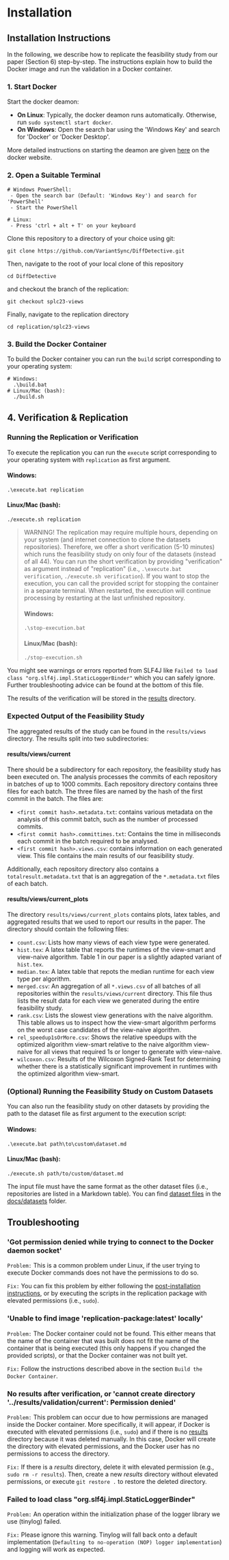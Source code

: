# Installation
## Installation Instructions
In the following, we describe how to replicate the feasibility study from our paper (Section 6) step-by-step.
The instructions explain how to build the Docker image and run the validation in a Docker container.

### 1. Start Docker

Start the docker deamon:

- **On Linux**: Typically, the docker deamon runs automatically. Otherwise, run `sudo systemctl start docker`.
- **On Windows**: Open the search bar using the 'Windows Key' and search for 'Docker' or 'Docker Desktop'.

More detailed instructions on starting the deamon are given [here](https://docs.docker.com/config/daemon/start/) on the docker website. 

### 2. Open a Suitable Terminal
```
# Windows PowerShell:
 - Open the search bar (Default: 'Windows Key') and search for 'PowerShell'
 - Start the PowerShell
 
# Linux:
 - Press 'ctrl + alt + T' on your keyboard
```

Clone this repository to a directory of your choice using git:
```shell
git clone https://github.com/VariantSync/DiffDetective.git
```
Then, navigate to the root of your local clone of this repository
```shell
cd DiffDetective
```
and checkout the branch of the replication:
```shell
git checkout splc23-views
```
Finally, navigate to the replication directory
```shell
cd replication/splc23-views
```

### 3. Build the Docker Container
To build the Docker container you can run the `build` script corresponding to your operating system:
```
# Windows: 
  .\build.bat
# Linux/Mac (bash): 
  ./build.sh
```

## 4. Verification & Replication

### Running the Replication or Verification
To execute the replication you can run the `execute` script corresponding to your operating system with `replication` as first argument.

#### Windows:
`.\execute.bat replication`
#### Linux/Mac (bash):
`./execute.sh replication`

> WARNING!
> The replication may require multiple hours, depending on your system (and internet connection to clone the datasets repositories).
> Therefore, we offer a short verification (5-10 minutes) which runs the feasibility study on only four of the datasets (instead of all 44).
> You can run the short verification by providing "verification" as argument instead of "replication" (i.e., `.\execute.bat verification`,  `./execute.sh verification`).
> If you want to stop the execution, you can call the provided script for stopping the container in a separate terminal.
> When restarted, the execution will continue processing by restarting at the last unfinished repository.
> #### Windows:
> `.\stop-execution.bat`
> #### Linux/Mac (bash):
> `./stop-execution.sh`

You might see warnings or errors reported from SLF4J like `Failed to load class "org.slf4j.impl.StaticLoggerBinder"` which you can safely ignore.
Further troubleshooting advice can be found at the bottom of this file.

The results of the verification will be stored in the [results](results) directory.

### Expected Output of the Feasibility Study
The aggregated results of the study can be found in the `results/views` directory.
The results split into two subdirectories:

#### results/views/current

There should be a subdirectory for each repository, the feasibility study has been executed on.
The analysis processes the commits of each repository in batches of up to 1000 commits.
Each repository directory contains three files for each batch.
The three files are named by the hash of the first commit in the batch.
The files are:

- `<first commit hash>.metadata.txt`: contains various metadata on the analysis of this commit batch, such as the number of processed commits.
- `<first commit hash>.committimes.txt`: Contains the time in milliseconds each commit in the batch required to be analysed.
- `<first commit hash>.views.csv`: contains information on each generated view. This file contains the main results of our feasibility study.

Additionally, each repository directory also contains a `totalresult.metadata.txt` that is an aggregation of the `*.metadata.txt` files of each batch.

#### results/views/current_plots

The directory `results/views/current_plots` contains plots, latex tables, and aggregated results that we used to report
our results in the paper. The directory should contain the following files:
- `count.csv`: Lists how many views of each view type were generated.
- `hist.tex`: A latex table that reports the runtimes of the view-smart and view-naive algorithm. Table 1 in our paper is a slightly adapted variant of `hist.tex`.
- `median.tex`: A latex table that repots the median runtime for each view type per algorithm.
- `merged.csv`: An aggregation of all `*.views.csv` of all batches of all repositories within the `results/views/current` directory. This file thus lists the result data for each view we generated during the entire feasibility study.
- `rank.csv`: Lists the slowest view generations with the naive algorithm. This table allows us to inspect how the view-smart algorithm performs on the worst case candidates of the view-naive algorithm.
- `rel_speedup1sOrMore.csv`: Shows the relative speedups with the optimized algorithm view-smart relative to the naive algorithm view-naive for all views that required 1s or longer to generate with view-naive.
- `wilcoxon.csv`: Results of the Wilcoxon Signed-Rank Test for determining whether there is a statistically significant improvement in runtimes with the optimized algorithm view-smart.

### (Optional) Running the Feasibility Study on Custom Datasets
You can also run the feasibility study on other datasets by providing the path to the dataset file as first argument to the execution script:

#### Windows:
`.\execute.bat path\to\custom\dataset.md`
#### Linux/Mac (bash):
`./execute.sh path/to/custom/dataset.md`

The input file must have the same format as the other dataset files (i.e., repositories are listed in a Markdown table). You can find [dataset files](../../docs/datasets/all.md) in the [docs/datasets](../../docs/datasets) folder.

## Troubleshooting

### 'Got permission denied while trying to connect to the Docker daemon socket'
`Problem:` This is a common problem under Linux, if the user trying to execute Docker commands does not have the permissions to do so. 

`Fix:` You can fix this problem by either following the [post-installation instructions](https://docs.docker.com/engine/install/linux-postinstall/), or by executing the scripts in the replication package with elevated permissions (i.e., `sudo`).

### 'Unable to find image 'replication-package:latest' locally'
`Problem:` The Docker container could not be found. This either means that the name of the container that was built does not fit the name of the container that is being executed (this only happens if you changed the provided scripts), or that the Docker container was not built yet. 

`Fix:` Follow the instructions described above in the section `Build the Docker Container`.

### No results after verification, or 'cannot create directory '../results/validation/current': Permission denied'
`Problem:` This problem can occur due to how permissions are managed inside the Docker container. More specifically, it will appear, if Docker is executed with elevated permissions (i.e., `sudo`) and if there is no [results](results) directory because it was deleted manually. In this case, Docker will create the directory with elevated permissions, and the Docker user has no permissions to access the directory.

`Fix:` If there is a _results_ directory, delete it with elevated permission (e.g., `sudo rm -r results`). 
Then, create a new _results_ directory without elevated permissions, or execute `git restore .` to restore the deleted directory.

### Failed to load class "org.slf4j.impl.StaticLoggerBinder"
`Problem:` An operation within the initialization phase of the logger library we use (tinylog) failed.

`Fix:` Please ignore this warning. Tinylog will fall back onto a default implementation (`Defaulting to no-operation (NOP) logger implementation`) and logging will work as expected.